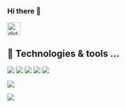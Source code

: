 ### Hi there 👋
<a href="https://twitter.com/hack1exe" target="_blank">
  <img alt="@dhack1exe | Twitter" height="30px" src="https://img.shields.io/twitter/follow/hack1exe?label=hack1exe&logo=twitter&style=for-the-badge" />
</a>


## 🔧 Technologies & tools ...

![](https://img.shields.io/badge/OS-Windows-informational?style=for-the-badge&logo=Windows&logoColor=white&color=6e33ba)
![](https://img.shields.io/badge/OS-Linux-informational?style=for-the-badge&logo=Linux&logoColor=white&color=6e33ba)
![](https://img.shields.io/badge/Editor-VisualStudio-informational?style=for-the-badge&logo=visual-studio-code&logoColor=white&color=6e33ba)
![](https://img.shields.io/badge/Code-vb.net-informational?style=for-the-badge&logo=vb.net&logoColor=white&color=6e33ba)
![](https://img.shields.io/badge/Code-C%23-informational?style=for-the-badge&logo=csharp&logoColor=white&color=6e33ba)


<p>
  <a href="https://github.com/HACK1EXE">
    <img align="center" src="https://github-readme-stats.vercel.app/api?username=HACK1EXE&show_icons=true&hide=contribs,prs&theme=chartreuse-dark" />
  </a>
</p>
<p>
  <a href="https://github.com/HACK1EXE">
    <img align="center" src="https://github-readme-stats.vercel.app/api?username=HACK1EXE&show_icons=true&hide=contribs,prs&theme=transparent"  />
  </a>
</p>


<!-- Resources -->
<!-- Icons: https://simpleicons.org/ -->
<!-- GitHub Stats: https://github.com/anuraghazra/github-readme-stats -->
<!-- Emojis: https://emojipedia.org/emoji/ -->
<!-- HTML Emojis: https://www.fileformat.info/index.htm -->
<!-- Shields: https://shields.io/ -->
<!-- Awesome GitHub Profile README: https://github.com/abhisheknaiidu/awesome-github-profile-readme -->
<!--
**HACK1EXE/HACK1EXE** is a ✨ _special_ ✨ repository because its `README.md` (this file) appears on your GitHub profile.

Here are some ideas to get you started:

- 🔭 I’m currently working on ...
- 🌱 I’m currently learning ...
- 👯 I’m looking to collaborate on ...
- 🤔 I’m looking for help with ...
- 💬 Ask me about ...
- 📫 How to reach me: ...
- 😄 Pronouns: ...
- ⚡ Fun fact: ...
-->
